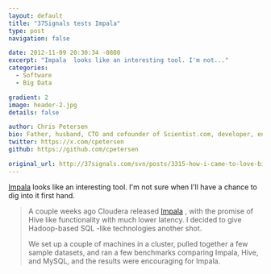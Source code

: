 ```yaml
---
layout: default
title: "37Signals tests Impala"
type: post
navigation: false

date: 2012-11-09 20:30:34 -0800
excerpt: "Impala  looks like an interesting tool. I'm not..."
categories:
  - Software
  - Big Data

gradient: 2
image: header-2.jpg
details: false

author: Chris Petersen
bio: Father, husband, CTO and cofounder of Scientist.com, developer, entrepreneur and technologist.
twitter: https://x.com/cpetersen
github: https://github.com/cpetersen

original_url: http://37signals.com/svn/posts/3315-how-i-came-to-love-big-data-or-at-least-acknowledge-its-existence
---
```



 [Impala](https://github.com/cloudera/impala)  looks like an interesting tool. I'm not sure when I'll have a chance to dig into it first hand.

 > A couple weeks ago Cloudera released [Impala](http://blog.cloudera.com/blog/2012/10/cloudera-impala-real-time-queries-in-apache-hadoop-for-real/) , with the promise of Hive like functionality with much lower latency. I decided to give Hadoop-based SQL -like technologies another shot.
 > 
 > We set up a couple of machines in a cluster, pulled together a few sample datasets, and ran a few benchmarks comparing Impala, Hive, and MySQL, and the results were encouraging for Impala.

